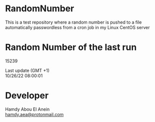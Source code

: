 # RandomNumber    
This is a test repository where a random number is pushed to a file automatically passwordless from a cron job in my Linux CentOS server    
# Random Number of the last run   
15239
      
Last update (GMT +1)    
10/26/22 08:00:01
# Developer    
Hamdy Abou El Anein   
hamdy.aea@protonmail.com
